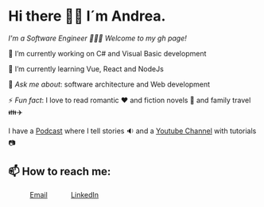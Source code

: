 # Hi there 👋🏾 I´m Andrea. 
*I'm a Software Engineer 👩🏾‍💻 Welcome to my gh page!*

🔭 I’m currently working on C# and Visual Basic development

🌱 I’m currently learning Vue, React and NodeJs

💬 *Ask me about*: software architecture and Web development 

⚡ *Fun fact*: I love to read romantic ❤️ and fiction novels 📖 and family travel 👪✈️ 

I have a [Podcast](https://open.spotify.com/show/42P5DCT1GTjPYxADH7IrUl) where I tell stories 🔉 and a [Youtube Channel](https://www.youtube.com/channel/UCmNx2_ZYPy-ubCch3xeRtmg) with tutorials 📷

## 📫 How to reach me:

&nbsp;&nbsp;&nbsp;&nbsp;&nbsp;&nbsp;&nbsp;&nbsp;&nbsp;&nbsp; [Email](andrea.pachas@gmail.com)
&nbsp;&nbsp;&nbsp;&nbsp;&nbsp;&nbsp;&nbsp;&nbsp;&nbsp;&nbsp; [LinkedIn](https://www.linkedin.com/in/andrea-pachas/)
<!--
**andrea2811/andrea2811** is a ✨ _special_ ✨ repository because its `README.md` (this file) appears on your GitHub profile.

Here are some ideas to get you started:

- 🔭 I’m currently working on ...
- 🌱 I’m currently learning ...
- 👯 I’m looking to collaborate on ...
- 🤔 I’m looking for help with ...
- 💬 Ask me about ...
- 📫 How to reach me: ...
- 😄 Pronouns: ...
- ⚡ Fun fact: ...
-->
